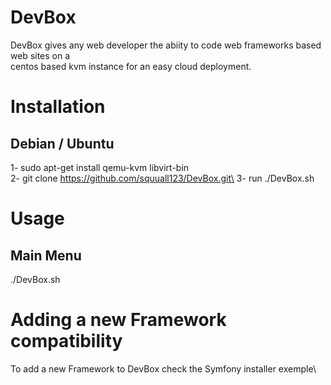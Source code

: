 # DevBox
DevBox gives any web developer the abiity to code web frameworks based web sites on a\
centos based kvm instance for an easy cloud deployment.

# Installation
## Debian / Ubuntu
1- sudo apt-get install qemu-kvm libvirt-bin\
2- git clone https://github.com/squuall123/DevBox.git\
3- run ./DevBox.sh

# Usage
## Main Menu
 ./DevBox.sh

# Adding a new Framework compatibility
To add a new Framework to DevBox check the Symfony installer exemple\
